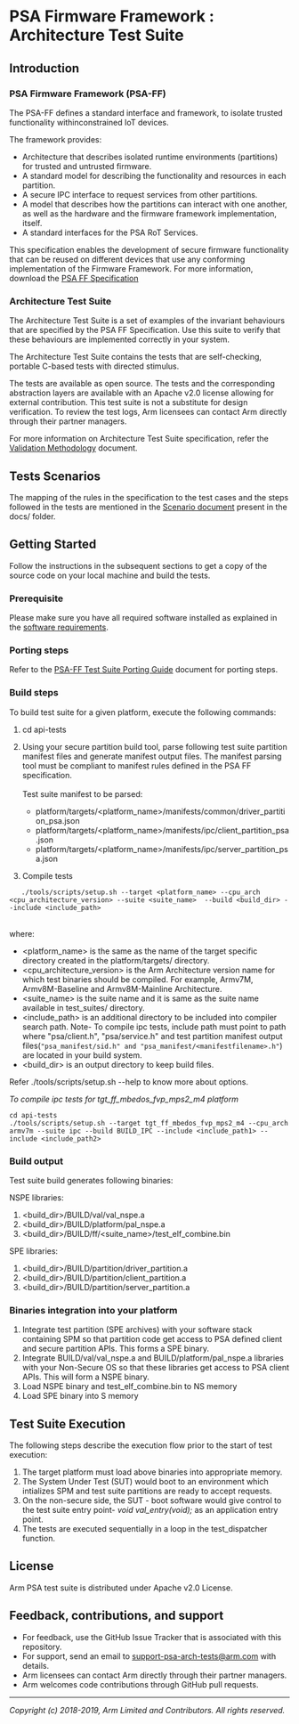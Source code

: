 
# PSA Firmware Framework : Architecture Test Suite

## Introduction

### PSA Firmware Framework (PSA-FF)

The PSA-FF defines a standard interface and framework, to isolate trusted functionality withinconstrained IoT devices.

The framework provides:
- Architecture that describes isolated runtime environments (partitions) for trusted and untrusted firmware.
- A standard model for describing the functionality and resources in each partition.
- A secure IPC interface to request services from other partitions.
- A model that describes how the partitions can interact with one another, as well as the hardware and the firmware framework implementation, itself.
- A standard interfaces for the PSA RoT Services.

This specification enables the development of secure firmware functionality that can be reused on different devices that use any conforming implementation of the Firmware Framework. For more information, download the [PSA FF Specification](https://pages.arm.com/psa-resources-ff.html?_ga=2.97388575.1220230133.1540547473-1540784585.1540547382)

### Architecture Test Suite

The Architecture Test Suite is a set of examples of the invariant behaviours that are specified by the PSA FF Specification. Use this suite to verify that these behaviours are implemented correctly in your system.

The Architecture Test Suite contains the tests that are self-checking, portable C-based tests with directed stimulus.

The tests are available as open source. The tests and the corresponding abstraction layers are available with an Apache v2.0 license allowing for external contribution. This test suite is not a substitute for design verification. To review the test logs, Arm licensees can contact Arm directly through their partner managers.

For more information on Architecture Test Suite specification, refer the [Validation Methodology](../docs/Arm_PSA_APIs_Arch_Test_Validation_Methodology.pdf) document.

## Tests Scenarios

The mapping of the rules in the specification to the test cases and the steps followed in the tests are mentioned in the [Scenario document](../docs/) present in the docs/ folder.


## Getting Started

Follow the instructions in the subsequent sections to get a copy of the source code on your local machine and build the tests. <br />

### Prerequisite

Please make sure you have all required software installed as explained in the [software requirements](../docs/sw_requirements.md).

### Porting steps

Refer to the [PSA-FF Test Suite Porting Guide](../docs/porting_guide_ff.md) document for porting steps.

### Build steps

To build test suite for a given platform, execute the following commands:

1. cd api-tests

2. Using your secure partition build tool, parse following test suite partition manifest files and generate manifest output files. The manifest parsing tool must be compliant to manifest rules defined in the PSA FF specification.<br />
   <br />Test suite manifest to be parsed:<br />
   - platform/targets/<platform_name>/manifests/common/driver_partition_psa.json
   - platform/targets/<platform_name>/manifests/ipc/client_partition_psa.json
   - platform/targets/<platform_name>/manifests/ipc/server_partition_psa.json

3. Compile tests <br />
```
   ./tools/scripts/setup.sh --target <platform_name> --cpu_arch <cpu_architecture_version> --suite <suite_name>  --build <build_dir> --include <include_path>
```
<br />  where:

-   <platform_name> is the same as the name of the target specific directory created in the platform/targets/ directory.  <br />
-   <cpu_architecture_version> is the Arm Architecture version name for which test binaries should be compiled. For example, Armv7M, Armv8M-Baseline and Armv8M-Mainline Architecture.  <br />
-   <suite_name> is the suite name and it is same as the suite name available in test_suites/ directory. <br />
-   <include_path> is an additional directory to be included into compiler search path. Note- To compile ipc tests, include path must point to path where "psa/client.h", "psa/service.h" and test partition manifest output files(``"psa_manifest/sid.h" and "psa_manifest/<manifestfilename>.h"``) are located in your build system.<br />
-   <build_dir> is an output directory to keep build files.

Refer ./tools/scripts/setup.sh --help to know more about options.

*To compile ipc tests for tgt_ff_mbedos_fvp_mps2_m4 platform*
```
cd api-tests
./tools/scripts/setup.sh --target tgt_ff_mbedos_fvp_mps2_m4 --cpu_arch armv7m --suite ipc --build BUILD_IPC --include <include_path1> --include <include_path2>
```

### Build output
Test suite build generates following binaries:<br />

NSPE libraries:<br />
1. <build_dir>/BUILD/val/val_nspe.a
2. <build_dir>/BUILD/platform/pal_nspe.a
3. <build_dir>/BUILD/ff/<suite_name>/test_elf_combine.bin

SPE libraries:<br />
1. <build_dir>/BUILD/partition/driver_partition.a
2. <build_dir>/BUILD/partition/client_partition.a
3. <build_dir>/BUILD/partition/server_partition.a

### Binaries integration into your platform

1. Integrate test partition (SPE archives) with your software stack containing SPM so that partition code get access to PSA defined client and secure partition APIs. This forms a SPE binary.
2. Integrate BUILD/val/val_nspe.a and BUILD/platform/pal_nspe.a libraries with your Non-Secure OS so that these libraries get access to PSA client APIs. This will form a NSPE binary.
3. Load NSPE binary and test_elf_combine.bin to NS memory
4. Load SPE binary into S memory

## Test Suite Execution
The following steps describe the execution flow prior to the start of test execution: <br />

1. The target platform must load above binaries into appropriate memory. <br />
2. The System Under Test (SUT) would boot to an environment which intializes SPM and test suite partitions are ready to accept requests. <br />
3. On the non-secure side, the SUT - boot software would give control to the test suite entry point- *void val_entry(void);* as an application entry point. <br />
4. The tests are executed sequentially in a loop in the test_dispatcher function. <br />

## License

Arm PSA test suite is distributed under Apache v2.0 License.


## Feedback, contributions, and support

 - For feedback, use the GitHub Issue Tracker that is associated with this repository.
 - For support, send an email to support-psa-arch-tests@arm.com with details.
 - Arm licensees can contact Arm directly through their partner managers.
 - Arm welcomes code contributions through GitHub pull requests.

--------------

*Copyright (c) 2018-2019, Arm Limited and Contributors. All rights reserved.*

